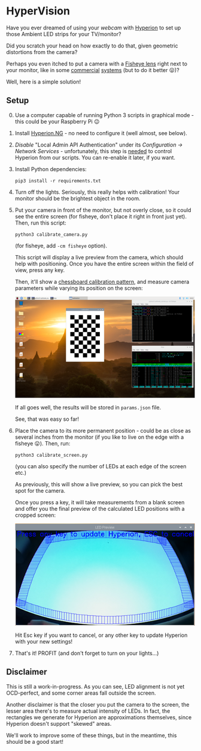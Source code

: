 # HyperVision

Have you ever dreamed of using your *webcam* with [Hyperion](https://github.com/hyperion-project/hyperion.ng)
to set up those Ambient LED strips for your TV/monitor?

Did you scratch your head on how exactly to do that, given geometric distortions from the camera?

Perhaps you even itched to put a camera with a [Fisheye lens](https://en.wikipedia.org/wiki/Fisheye_lens)
right next to your monitor, like in some
[commercial](https://us.govee.com/products/immersion-tv-backlights)
[systems](https://ambivision.tv/) (but to do it better 😛)?

Well, here is a simple solution!

## Setup

0.  Use a computer capable of running Python 3 scripts in graphical mode - this could be your Raspberry Pi 😉

1.  Install [Hyperion.NG](https://docs.hyperion-project.org/en/user/Installation.html) - no need to configure it (well almost, see below).

2.  *Disable* "Local Admin API Authentication" under its *Configuration -> Network Services* - unfortunately,
    this step is [needed](https://github.com/hyperion-project/hyperion.ng/issues/1251) to control Hyperion from our scripts.
    You can re-enable it later, if you want.

3.  Install Python dependencies:
    ```
    pip3 install -r requirements.txt
    ```

4.  Turn off the lights. Seriously, this really helps with calibration! Your monitor should be the brightest object in the room.

5.  Put your camera in front of the monitor, but not overly close, so it could see the entire screen
    (for fisheye, don't place it right in front just yet). Then, run this script:
    ```
    python3 calibrate_camera.py
    ```
    (for fisheye, add `-cm fisheye` option).

    This script will display a live preview from the camera, which should help with positioning.
    Once you have the entire screen within the field of view, press any key.

    Then, it'll show a [chessboard calibration pattern](https://docs.opencv.org/master/dc/dbb/tutorial_py_calibration.html),
    and measure camera parameters while varying its position on the screen:

    ![Image of chessboard](images/chessboard.png)

    If all goes well, the results will be stored in `params.json` file.

    See, that was easy so far!

6.  Place the camera to its more permanent position - could be as close as several inches from the monitor
    (if you like to live on the edge with a fisheye 😛). Then, run:
    ```
    python3 calibrate_screen.py
    ```
    (you can also specify the number of LEDs at each edge of the screen etc.)

    As previously, this will show a live preview, so you can pick the best spot for the camera.

    Once you press a key, it will take measurements from a blank screen and offer you the final preview
    of the calculated LED positions with a cropped screen:

    ![Image of LED preview](images/led_preview.png)

    Hit Esc key if you want to cancel, or any other key to update Hyperion with your new settings!

7.  That's it! PROFIT (and don't forget to turn on your lights...)

## Disclaimer

This is still a work-in-progress. As you can see, LED alignment is not yet OCD-perfect, and some
corner areas fall outside the screen.

Another disclaimer is that the closer you put the camera to the screen, the lesser area
there's to measure actual intensity of LEDs. In fact, the rectangles we generate
for Hyperion are approximations themselves, since Hyperion doesn't support "skewed" areas.

We'll work to improve some of these things, but in the meantime, this should be a good start!
